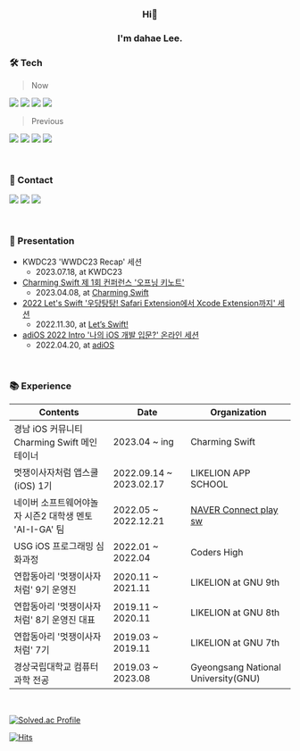 <h3 align="center">Hi👋</h3>
<h3 align="center">I'm dahae Lee.</h3>



### 🛠 Tech
  
> Now

<img src="https://img.shields.io/badge/iOS-000000?style=for-the-badge&logo=Apple&logoColor=white"/> <img src="https://img.shields.io/badge/Xcode-147EFB?style=for-the-badge&logo=Xcode&logoColor=white"/> 
<img src="https://img.shields.io/badge/Swift-F05138?style=for-the-badge&logo=swift&logoColor=white"/> 
<img src="https://img.shields.io/badge/Python-3776AB?style=for-the-badge&logo=Python&logoColor=white"/> 
> Previous

<img src="https://img.shields.io/badge/HTML-E34F26?style=flat-square&logo=HTML5&logoColor=white"/> <img src="https://img.shields.io/badge/CSS-1572B6?style=flat-square&logo=CSS3&logoColor=white"/> 
<img src="https://img.shields.io/badge/JavaScript-F7DF1E?style=flat-square&logo=JavaScript&logoColor=black"/>
<img src="https://img.shields.io/badge/Django-092E20?style=flat-square&logo=Django&logoColor=white"/> 


<br> 
 
### 🔗 Contact
<a href="https://www.linkedin.com/in/dahae-lee-256a18218/"><img src="https://img.shields.io/badge/linkedin-0A66C2?style=for-the-badge&logo=linkedin&logoColor=white"/></a>
<a href="https://dadahae0320.tistory.com/"><img src="https://img.shields.io/badge/Tistory-000000?style=for-the-badge&logo=Tistory&logoColor=white"/></a> 
<a href="https://www.slideshare.net/ssuser50a626/presentations"><img src="https://img.shields.io/badge/SlideShare-008ED2?style=for-the-badge&logo=SlideShare&logoColor=white"/></a>




<!-- ![mazandi profile](http://mazandi.herokuapp.com/api?handle=ss7ssy&theme=warm) -->


<br> 

### 🎁 Presentation
* KWDC23 'WWDC23 Recap' 세션
   * 2023.07.18, at KWDC23
* [Charming Swift 제 1회 컨퍼런스 '오프닝 키노트'](https://www.youtube.com/watch?v=bVh5J51V_x0)
   * 2023.04.08, at [Charming Swift](https://www.youtube.com/@CharmingSwiftiOS) 
* [2022 Let's Swift '우당탕탕! Safari Extension에서 Xcode Extension까지' 세션](https://www.youtube.com/watch?v=XDaaN9MLPvQ)
   * 2022.11.30, at [Let’s Swift!](https://letswift.kr/2022/)
* [adiOS 2022 Intro '나의 iOS 개발 입문?' 온라인 세션](https://youtu.be/M678vw6qPrc?t=0s)
   * 2022.04.20, at [adiOS](https://www.youtube.com/channel/UCtQZJqZu5OTkxuGM1fLsBFw/about)
<!-- <div style="height:50px;">

<a href="https://youtu.be/M678vw6qPrc?t=0s"><img src="https://img.youtube.com/vi/M678vw6qPrc/0.jpg" alt="맥북 오너 1년차... 그러나 iOS 개발은 1개월차?!" height="250px"/></a>

</div> -->


<br>

 ### 📚 Experience

| Contents                         | Date                    | Organization      |
| -------------------------------- | ----------------------- | ----------------- |
| 경남 iOS 커뮤니티 Charming Swift 메인테이너 | 2023.04 ~ ing | Charming Swift |
| 멋쟁이사자처럼 앱스쿨(iOS) 1기         | 2022.09.14 ~ 2023.02.17 | LIKELION APP SCHOOL  |
| 네이버 소프트웨어야놀자 시즌2 대학생 멘토 'AI-I-GA' 팀 | 2022.05 ~ 2022.12.21 | [NAVER Connect play sw](https://www.playsw.or.kr/info) |
| USG iOS 프로그래밍 심화과정           | 2022.01 ~ 2022.04       | Coders High     |
| 연합동아리 '멋쟁이사자처럼' 9기 운영진       | 2020.11 ~ 2021.11       | LIKELION at GNU 9th |
| 연합동아리 '멋쟁이사자처럼' 8기 운영진 대표   | 2019.11 ~ 2020.11       | LIKELION at GNU 8th |
| 연합동아리 '멋쟁이사자처럼' 7기            | 2019.03 ~ 2019.11       | LIKELION at GNU 7th |
| 경상국립대학교 컴퓨터과학 전공           | 2019.03 ~ 2023.08       | Gyeongsang National University(GNU) |


<br>


[![Solved.ac Profile](http://mazassumnida.wtf/api/mini/generate_badge?boj=ss7ssy)](https://solved.ac/ss7ssy)

[![Hits](https://hits.seeyoufarm.com/api/count/incr/badge.svg?url=https%3A%2F%2Fgithub.com%2Fdahae0320%2Fhit-counter&count_bg=%23F4E06D&title_bg=%23FF7396&icon=github.svg&icon_color=%23FFEDED&title=Views&edge_flat=false)](https://hits.seeyoufarm.com)

